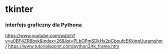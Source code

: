 # tkinter 
### interfejs graficzny dla Pythona
  https://www.youtube.com/watch?v=u0BF4ZR8bvk&index=26&list=PLbOPmSDkHx2pCboufcEKkinpUuramshmr
   https://www.tutorialspoint.com/python3/tk_frame.htm
